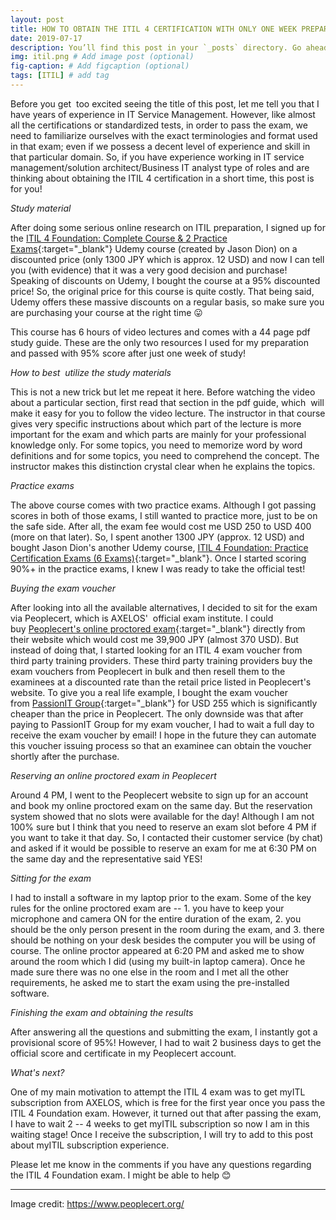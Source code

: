 ```yaml
---
layout: post
title: HOW TO OBTAIN THE ITIL 4 CERTIFICATION WITH ONLY ONE WEEK PREPARATION AND A LOW COST INVESTMENT
date: 2019-07-17 
description: You’ll find this post in your `_posts` directory. Go ahead and edit it and re-build the site to see your changes. # Add post description (optional)
img: itil.png # Add image post (optional)
fig-caption: # Add figcaption (optional)
tags: [ITIL] # add tag
---
```

Before you get  too excited seeing the title of this post, let me tell you that I have years of experience in IT Service Management. However, like almost all the certifications or standardized tests, in order to pass the exam, we need to familiarize ourselves with the exact terminologies and format used in that exam; even if we possess a decent level of experience and skill in that particular domain. So, if you have experience working in IT service management/solution architect/Business IT analyst type of roles and are thinking about obtaining the ITIL 4 certification in a short time, this post is for you!

*Study material*

After doing some serious online research on ITIL preparation, I signed up for the [ITIL 4 Foundation: Complete Course & 2 Practice Exams](https://www.udemy.com/itil4-foundation/){:target="_blank"} Udemy course (created by Jason Dion) on a discounted price (only 1300 JPY which is approx. 12 USD) and now I can tell you (with evidence) that it was a very good decision and purchase! Speaking of discounts on Udemy, I bought the course at a 95% discounted price! So, the original price for this course is quite costly. That being said, Udemy offers these massive discounts on a regular basis, so make sure you are purchasing your course at the right time 😛

This course has 6 hours of video lectures and comes with a 44 page pdf study guide. These are the only two resources I used for my preparation and passed with 95% score after just one week of study!

*How to best  utilize the study materials*

This is not a new trick but let me repeat it here. Before watching the video about a particular section, first read that section in the pdf guide, which  will make it easy for you to follow the video lecture. The instructor in that course gives very specific instructions about which part of the lecture is more important for the exam and which parts are mainly for your professional knowledge only. For some topics, you need to memorize word by word definitions and for some topics, you need to comprehend the concept. The instructor makes this distinction crystal clear when he explains the topics.

*Practice exams*

The above course comes with two practice exams. Although I got passing scores in both of those exams, I still wanted to practice more, just to be on the safe side. After all, the exam fee would cost me USD 250 to USD 400 (more on that later). So, I spent another 1300 JPY (approx. 12 USD) and bought Jason Dion's another Udemy course, [ITIL 4 Foundation: Practice Certification Exams (6 Exams)](https://www.udemy.com/itil-4-foundation-exam/){:target="_blank"}. Once I started scoring 90%+ in the practice exams, I knew I was ready to take the official test!

*Buying the exam voucher*

After looking into all the available alternatives, I decided to sit for the exam via Peoplecert, which is AXELOS'  official exam institute. I could buy [Peoplecert's online proctored exam](https://www.peoplecert.org/jp/browse-certifications/it-governance-and-service-management/ITIL-1/itil-4-foundation-2565){:target="_blank"} directly from their website which would cost me 39,900 JPY (almost 370 USD). But instead of doing that, I started looking for an ITIL 4 exam voucher from third party training providers. These third party training providers buy the exam vouchers from Peoplecert in bulk and then resell them to the examinees at a discounted rate than the retail price listed in Peoplecert's website. To give you a real life example, I bought the exam voucher from [PassionIT Group](https://www.passionitgroup.com/product/itil4-foundation-exam-voucher/){:target="_blank"} for USD 255 which is significantly cheaper than the price in Peoplecert. The only downside was that after paying to PassionIT Group for my exam voucher, I had to wait a full day to receive the exam voucher by email! I hope in the future they can automate this voucher issuing process so that an examinee can obtain the voucher shortly after the purchase.

*Reserving an online proctored exam in Peoplecert*

Around 4 PM, I went to the Peoplecert website to sign up for an account and book my online proctored exam on the same day. But the reservation system showed that no slots were available for the day! Although I am not 100% sure but I think that you need to reserve an exam slot before 4 PM if you want to take it that day. So, I contacted their customer service (by chat) and asked if it would be possible to reserve an exam for me at 6:30 PM on the same day and the representative said YES!

*Sitting for the exam*

I had to install a software in my laptop prior to the exam. Some of the key rules for the online proctored exam are -- 1. you have to keep your microphone and camera ON for the entire duration of the exam, 2. you should be the only person present in the room during the exam, and 3. there should be nothing on your desk besides the computer you will be using of course. The online proctor appeared at 6:20 PM and asked me to show around the room which I did (using my built-in laptop camera). Once he made sure there was no one else in the room and I met all the other requirements, he asked me to start the exam using the pre-installed software.

*Finishing the exam and obtaining the results*

After answering all the questions and submitting the exam, I instantly got a provisional score of 95%! However, I had to wait 2 business days to get the official score and certificate in my Peoplecert account.

*What's next?*

One of my main motivation to attempt the ITIL 4 exam was to get myITL subscription from AXELOS, which is free for the first year once you pass the ITIL 4 Foundation exam. However, it turned out that after passing the exam, I have to wait 2 -- 4 weeks to get myITIL subscription so now I am in this waiting stage! Once I receive the subscription, I will try to add to this post about myITIL subscription experience.

Please let me know in the comments if you have any questions regarding the ITIL 4 Foundation exam. I might be able to help 😊

------------------

Image credit: https://www.peoplecert.org/